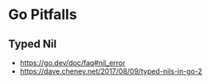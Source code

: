 # Go Pitfalls

## Typed Nil

* https://go.dev/doc/faq#nil_error
* https://dave.cheney.net/2017/08/09/typed-nils-in-go-2

